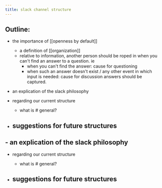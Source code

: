 ```yaml
---
title: slack channel structure
---
```


## Outline:

- the importance of [[openness by default]]
  - a definition of [[organization]]
  - relative to information, 
    another person should be roped in when you can't find an answer to a question. ie
    - when you can't find the answer:
      cause for questioning
    - when such an answer doesn't exist / any other event in which input is needed:
      cause for discussion
    answers should be captured.

- an explication of the slack philosophy

- regarding our current structure
  - what is # general?

- suggestions for future structures
  -
## - an explication of the slack philosophy

- regarding our current structure
  - what is # general?

- suggestions for future structures
  - 